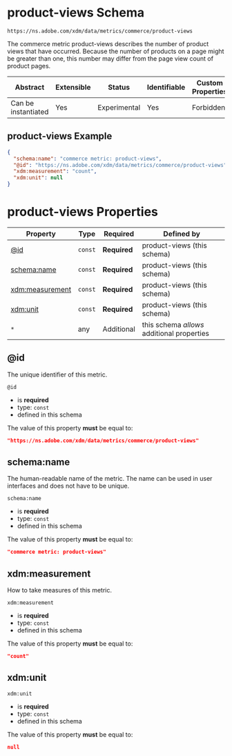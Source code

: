 
# product-views Schema

```
https://ns.adobe.com/xdm/data/metrics/commerce/product-views
```

The commerce metric product-views describes the number of product views that have occurred. Because the number of products on a page might be greater than one, this number may differ from the page view count of product pages.

| Abstract | Extensible | Status | Identifiable | Custom Properties | Additional Properties | Defined In |
|----------|------------|--------|--------------|-------------------|-----------------------|------------|
| Can be instantiated | Yes | Experimental | Yes | Forbidden | Permitted | [data/product-views.schema.json](data/product-views.schema.json) |

## product-views Example
```json
{
  "schema:name": "commerce metric: product-views",
  "@id": "https://ns.adobe.com/xdm/data/metrics/commerce/product-views",
  "xdm:measurement": "count",
  "xdm:unit": null
}
```

# product-views Properties

| Property | Type | Required | Defined by |
|----------|------|----------|------------|
| [@id](#@id) | `const` | **Required** | product-views (this schema) |
| [schema:name](#schemaname) | `const` | **Required** | product-views (this schema) |
| [xdm:measurement](#xdmmeasurement) | `const` | **Required** | product-views (this schema) |
| [xdm:unit](#xdmunit) | `const` | **Required** | product-views (this schema) |
| `*` | any | Additional | this schema *allows* additional properties |

## @id

The unique identifier of this metric.

`@id`
* is **required**
* type: `const`
* defined in this schema

The value of this property **must** be equal to:

```json
"https://ns.adobe.com/xdm/data/metrics/commerce/product-views"
```





## schema:name

The human-readable name of the metric. The name can be used in user interfaces and does not have to be unique.

`schema:name`
* is **required**
* type: `const`
* defined in this schema

The value of this property **must** be equal to:

```json
"commerce metric: product-views"
```





## xdm:measurement

How to take measures of this metric.

`xdm:measurement`
* is **required**
* type: `const`
* defined in this schema

The value of this property **must** be equal to:

```json
"count"
```





## xdm:unit


`xdm:unit`
* is **required**
* type: `const`
* defined in this schema

The value of this property **must** be equal to:

```json
null
```




